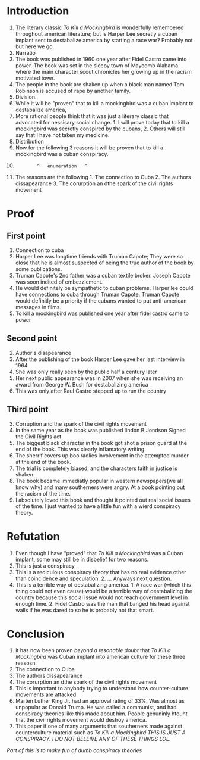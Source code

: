 # Introduction

1. The literary classic _To Kill a Mockingbird_ is wonderfully remembered throughout american literature; but is Harper Lee secretly a cuban implant sent to destabalize america by starting a race war? Probably not but here we go. 
2. Narratio
  1. The book was published in 1960 one year after Fidel Castro came into power. The book was set in the sleepy town of Maycomb Alabama where the main character scout chronicles her growing up in the racism motivated town. 
  2. The people in the book are shaken up when a black man named Tom Robinson is accused of rape by another family. 
3. Division.
  1. While it will be "proven" that to kill a mockingbird was a cuban implant to destabalize america, 
  2. More rational people think that it was just a literary classic that advocated for nessisary social change. 
    1. I will prove today that to kill a mockingbird was secretly conspired by the cubans,
    2. Others will still say that I have not taken my medicine. 
4. Distribution
  1. Now for the following 3 reasons it will be proven that to kill a mockingbird was a cuban conspiracy.
  2.             ^   enumeration   ^
  3. The reasons are the following
    1. The connection to Cuba
    2. The authors dissapearance 
    3. The corurption an dthe spark of the civil rights movement

# Proof 

## First point

1. Connection to cuba
  1. Harper Lee was longtime friends with Truman Capote; They were so close that he is almost suspected of being the true author of the book by some publications.
  2. Truman Capote's 2nd father was a cuban textile broker. Joseph Capote was soon indited of embezzlement.
  3. He would definitely be sympathetic to cuban problems. Harper lee could have connections to cuba through Truman Capote. Truman Capote would definitly be a priority if the cubans wanted to put anti-american messages in films.  
  4. To kill a mockingbird was published one year after fidel castro came to power

## Second point

2. Author's disapearance 
  1. After the publishing of the book Harper Lee gave her last interview in 1964
  2. She was only really seen by the public half a century later
  3. Her next public appearance was in 2007 when she was receiving an award from George W. Bush for destabalizing america
  4. This was only after Raul Castro stepped up to run the country

## Third point

3. Corruption and the spark of the civil rights movement
  1. In the same year as the book was published lindon B Jondson Signed the Civil Rights act
  2. The biggest black character in the book got shot a prison guard at the end of the book. This was clearly inflamatory writing.
  3. The sherrif covers up boo radlies involvement in the attempted murder at the end of the book.
  4. The trial is completely biased, and the characters faith in justice is shaken.
  5. The book became immediatly popular in western newspapers(we all know why) and many southerners were angry. At a book pointing out the racism of the time.
4. I absolutely loved this book and thought it pointed out real social issues of the time. I just wanted to have a little fun with a wierd conspiracy theory.

# Refutation

  1. Even though I have "proved" that _To Kill a Mockingbird_ was a Cuban implant, some may still be in disbelief for two reasons. 
  2. This is just a conspiracy 
  1. This is a rediculous conspiracy theory that has no real evidence other than coincidence and speculation.
    2. ... Anyways next question. 
  3. This is a terrible way of destabalizing america.
    1. A race war (which this thing could not even cause) would be a terrible way of destabalizing the country because this social issue would not reach government level in enough time.
    2. Fidel Castro was the man that banged his head against walls if he was dared to so he is probably not that smart.


# Conclusion

1. it has now been proven _beyond a resonable doubt_ that _To Kill a Mockingbird_ was Cuban implant into american culture for these three reasosn.
  1. The connection to Cuba
  2. The authors dissapearance 
  3. The corurption an dthe spark of the civil rights movement
2. This is important to anybody trying to understand how counter-culture movements are attacked
  1. Marten Luther King Jr. had an approval rating of 33%. Was almost as unpopular as Donald Trump. He was called a communist, and had conspiracy theories like this made about him. People genuninly htouht that the civil rights movement would destroy america.
  2. This paper if one of many arguments that southerners made against counterculture material such as _To Kill a Mockingbird_
*THIS IS JUST A CONSPIRACY. I DO NOT BELEIVE ANY OF THESE THINGS LOL*.

_Part of this is to make fun of dumb conspiracy theories_

